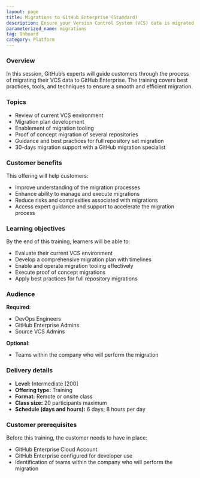 ```yaml
---
layout: page
title: Migrations to GitHub Enterprise (Standard)
description: Ensure your Version Control System (VCS) data is migrated to your GitHub Enterprise platform account accurately and efficiently.
parameterized_name: migrations
tag: Onboard
category: Platform
---
```


### Overview

In this session, GitHub’s experts will guide customers through the process of migrating their VCS data to GitHub Enterprise. The training covers best practices, tools, and techniques to ensure a smooth and efficient migration.

### Topics

- Review of current VCS environment
- Migration plan development
- Enablement of migration tooling
- Proof of concept migration of several repositories
- Guidance and best practices for full repository set migration
- 30-days migration support with a GitHub migration specialist

### Customer benefits

This offering will help customers:

- Improve understanding of the migration processes
- Enhance ability to manage and execute migrations
- Reduce risks and complexities associated with migrations
- Access expert guidance and support to accelerate the migration process

### Learning objectives

By the end of this training, learners will be able to:

- Evaluate their current VCS environment
- Develop a comprehensive migration plan with timelines
- Enable and operate migration tooling effectively
- Execute proof of concept migrations
- Apply best practices for full repository migrations

### Audience

**Required**:

- DevOps Engineers
- GitHub Enterprise Admins
- Source VCS Admins

**Optional**:

- Teams within the company who will perform the migration

### Delivery details

- **Level:** Intermediate [200]
- **Offering type:** Training
- **Format:** Remote or onsite class
- **Class size:** 20 participants maximum
- **Schedule (days and hours):** 6 days; 8 hours per day

### Customer prerequisites

Before this training, the customer needs to have in place:

- GitHub Enterprise Cloud Account
- GitHub Enterprise configured for developer use
- Identification of teams within the company who will perform the migration
